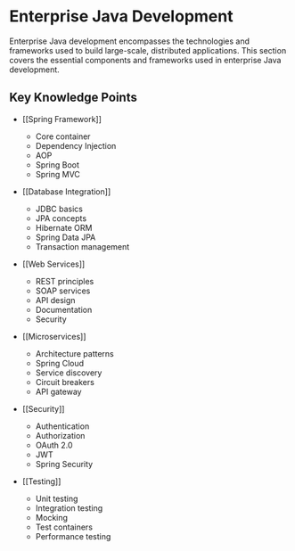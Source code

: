 # Enterprise Java Development

Enterprise Java development encompasses the technologies and frameworks used to build large-scale, distributed applications. This section covers the essential components and frameworks used in enterprise Java development.

## Key Knowledge Points

- [[Spring Framework]]
  - Core container
  - Dependency Injection
  - AOP
  - Spring Boot
  - Spring MVC

- [[Database Integration]]
  - JDBC basics
  - JPA concepts
  - Hibernate ORM
  - Spring Data JPA
  - Transaction management

- [[Web Services]]
  - REST principles
  - SOAP services
  - API design
  - Documentation
  - Security

- [[Microservices]]
  - Architecture patterns
  - Spring Cloud
  - Service discovery
  - Circuit breakers
  - API gateway

- [[Security]]
  - Authentication
  - Authorization
  - OAuth 2.0
  - JWT
  - Spring Security

- [[Testing]]
  - Unit testing
  - Integration testing
  - Mocking
  - Test containers
  - Performance testing

